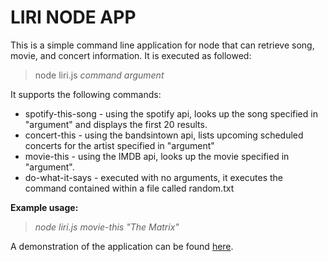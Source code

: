 # LIRI NODE APP

This is a simple command line application for node that can retrieve song, movie, and concert information. It is executed as followed:
> node liri.js *command argument*

It supports the following commands:
* spotify-this-song - using the spotify api, looks up the song specified in "argument" and displays the first 20 results.
* concert-this - using the bandsintown api, lists upcoming scheduled concerts for the artist specified in "argument"
* movie-this - using the IMDB api, looks up the movie specified in "argument".
* do-what-it-says - executed with no arguments, it executes the command contained within a file called random.txt

**Example usage:**
> *node liri.js movie-this "The Matrix"*

A demonstration of the application can be found [here](https://drive.google.com/file/d/1mv_wJTv5UJZBITAt6eAB_eDBdmWV7PX_/view?usp=sharing).
